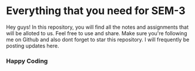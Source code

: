 # Everything that you need for SEM-3 ###

 Hey guys! In this repository, you will find all the notes and assignments that will be alloted to us.
 Feel free to use and share.
 Make sure you're following me on Github and also dont forget to star this repository.
 I will frequently be posting updates here.
### Happy Coding

